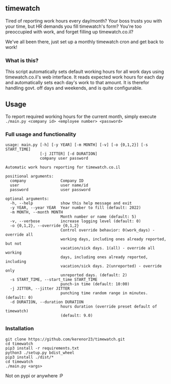 ## timewatch

Tired of reporting work hours every day/month?
Your boss trusts you with your time, but HR demands you fill timewatch's form?
You're too preoccupied with work, and forget filling up timewatch.co.il?

We've all been there, just set up a monthly timewatch cron and get back to work!

### What is this?
This script automatically sets default working hours for all work days using timewatch.co.il's web interface.
It reads expected work hours for each day and automatically sets each day's work to that amount.
It is therefor handling govt. off days and weekends, and is quite configurable.

## Usage
To report required working hours for the current month, simply execute
```./main.py <company id> <employee number> <password>```

### Full usage and functionality

```
usage: main.py [-h] [-y YEAR] [-m MONTH] [-v] [-o {0,1,2}] [-s START_TIME]
               [-j JITTER] [-d DURATION]
               company user password

Automatic work hours reporting for timewatch.co.il

positional arguments:
  company               Company ID
  user                  user name/id
  password              user password

optional arguments:
  -h, --help            show this help message and exit
  -y YEAR, --year YEAR  Year number to fill (default: 2022)
  -m MONTH, --month MONTH
                        Month number or name (default: 5)
  -v, --verbose         increase logging level (default: 0)
  -o {0,1,2}, --override {0,1,2}
                        Control override behavior: 0(work_days) - override all
                        working days, including ones already reported, but not
                        vacation/sick days. 1(all) - override all working
                        days, including ones already reported, including
                        vacation/sick days. 2(unreported) - override only
                        unreported days. (default: 2)
  -s START_TIME, --start_time START_TIME
                        punch-in time (default: 10:00)
  -j JITTER, --jitter JITTER
                        punching time random range in minutes. (default: 0)
  -d DURATION, --duration DURATION
                        hours duration (override preset default of timewatch)
                        (default: 9.0)

```

### Installation

```
git clone https://github.com/kerenor23/timewatch.git
cd timewatch
pip3 install -r requirements.txt
python3 ./setup.py bdist_wheel
pip3 install ./dist/*
cd timewatch
./main.py <args>
```

Not on pypi or anywhere :P
